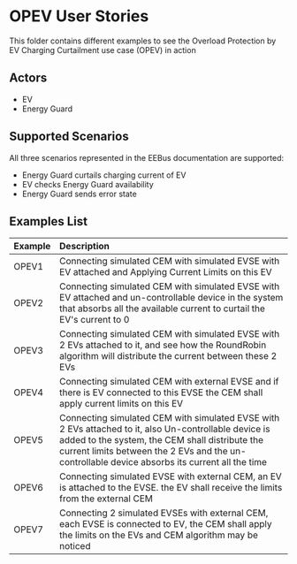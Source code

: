 # OPEV User Stories

This folder contains different examples to see the Overload Protection by EV Charging Curtailment use case (OPEV) in action

## Actors 

- EV 
- Energy Guard

## Supported Scenarios

All three scenarios represented in the EEBus documentation are supported:
- Energy Guard curtails charging current of EV
- EV checks Energy Guard availability
- Energy Guard sends error state

## Examples List

| Example | Description |
| :---    | :---        |
| OPEV1   | Connecting simulated CEM with simulated EVSE with EV attached and Applying Current Limits on this EV |
| OPEV2   | Connecting simulated CEM with simulated EVSE with EV attached and un-controllable device in the system that absorbs all the available current to curtail the EV's current to 0 |
| OPEV3   | Connecting simulated CEM with simulated EVSE with 2 EVs attached to it, and see how the RoundRobin algorithm will distribute the current between these 2 EVs |
| OPEV4   | Connecting simulated CEM with external EVSE and if there is EV connected to this EVSE the CEM shall apply current limits on this EV |
| OPEV5   |   Connecting simulated CEM with simulated EVSE with 2 EVs attached to it, also Un-controllable device is added to the system, the CEM shall distribute the current limits between the 2 EVs and the un-controllable device absorbs its current all the time |
| OPEV6   | Connecting simulated EVSE with external CEM, an EV is attached to the EVSE. the EV shall receive the limits from the external CEM |
| OPEV7   | Connecting 2 simulated EVSEs with external CEM, each EVSE is connected to EV, the CEM shall apply the limits on the EVs and CEM algorithm may be noticed |
